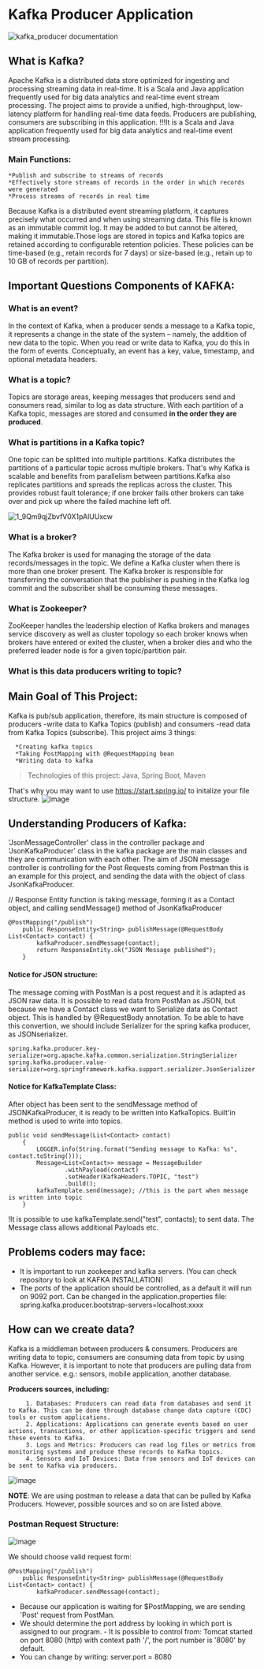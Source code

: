 # Kafka Producer Application
![kafka_producer documentation](https://github.com/AysCeren/kafka_producer/assets/154695340/ef48429c-6af2-4447-ae41-4a38de884034)

## What is Kafka?
Apache Kafka is a distributed data store optimized for ingesting and processing streaming data in real-time. It is a Scala and Java application frequently used for big data analytics and real-time event stream processing. The project aims to provide a unified, high-throughput, low-latency platform for handling real-time data feeds. Producers are publishing, consumers are subscribing in this application.
!!!It is a Scala and Java application frequently used for big data analytics and real-time event stream processing.

### Main Functions:
    *Publish and subscribe to streams of records
    *Effectively store streams of records in the order in which records were generated
    *Process streams of records in real time

Because Kafka is a distributed event streaming platform, it captures precisely what occurred and when using streaming data. This file is known as an immutable commit log. It may be added to but cannot be altered, making it immutable.Those logs are stored in topics and Kafka topics are retained according to configurable retention policies. These policies can be time-based (e.g., retain records for 7 days) or size-based (e.g., retain up to 10 GB of records per partition).


## Important Questions Components of KAFKA:
### What is an event?
In the context of Kafka, when a producer sends a message to a Kafka topic, it represents a change in the state of the system – namely, the addition of new data to the topic. When you read or write data to Kafka, you do this in the form of events. Conceptually, an event has a key, value, timestamp, and optional metadata headers.
### What is a topic?
Topics are storage areas, keeping messages that producers send and consumers read, similar to log as data structure. With each partition of a Kafka topic, messages are stored and consumed **in the order they are produced**.
### What is partitions in a Kafka topic?
One topic can be splitted into multiple partitions. Kafka distributes the partitions of a particular topic across multiple brokers. That's why Kafka is scalable and benefits from parallelism between partitions.Kafka also replicates partitions and spreads the replicas across the cluster.  This provides robust fault tolerance; if one broker fails other brokers can take over and pick up where the failed machine left off.

![1_9Qm9qjZbvfV0X1pAlUUxcw](https://github.com/AysCeren/kafka_producer/assets/154695340/f87dab7d-cf72-4a67-b679-47e2fb2ef627)

### What is a broker?
The Kafka broker is used for managing the storage of the data records/messages in the topic. We define a Kafka cluster when there is more than one broker present. The Kafka broker is responsible for transferring the conversation that the publisher is pushing in the Kafka log commit and the subscriber shall be consuming these messages. 
### What is Zookeeper?
ZooKeeper handles the leadership election of Kafka brokers and manages service discovery as well as cluster topology so each broker knows when brokers have entered or exited the cluster, when a broker dies and who the preferred leader node is for a given topic/partition pair.
### What is this data producers writing to topic?

## Main Goal of This Project: 
Kafka is pub/sub application, therefore, its main structure is composed of producers -write data to Kafka Topics (publish) and consumers -read data from Kafka Topics (subscribe). This project aims 3 things:

      *Creating kafka topics
      *Taking PostMapping with @RequestMapping bean
      *Writing data to kafka


>Technologies of this project:
>Java,
>Spring Boot,
>Maven


That's why you may want to use https://start.spring.io/ to initalize your file structure.
![image](https://github.com/AysCeren/kafka_producer/assets/154695340/d03a740a-63e8-4359-94e2-e61b0f598b74)



## Understanding Producers of Kafka:
'JsonMessageController' class in the controller package and 'JsonKafkaProducer' class in the kafka package are the main classes and they are communication with each other. The aim of JSON message controller is controlling for the Post Requests coming from Postman this is an example for this project, and sending the data with the object of class JsonKafkaProducer.

// Response Entity function is taking message, forming it as a Contact object, and calling sendMessage() method of JsonKafkaProducer
```
@PostMapping("/publish")
    public ResponseEntity<String> publishMessage(@RequestBody List<Contact> contact) {
        kafkaProducer.sendMessage(contact);
        return ResponseEntity.ok("JSON Message published");
    }
```
#### Notice for JSON structure:

The message coming with PostMan is a post request and it is adapted as JSON raw data. It is possible to read data from PostMan as JSON, but because we have a Contact class we want to Serialize data as Contact object. This is handled by @RequestBody annotation. To be able to have this convertion, we should include 
Serializer for the spring kafka producer, as JSONserializer.

```
spring.kafka.producer.key-serializer=org.apache.kafka.common.serialization.StringSerializer
spring.kafka.producer.value-serializer=org.springframework.kafka.support.serializer.JsonSerializer
```
#### Notice for KafkaTemplate Class:

After object has been sent to the sendMessage method of JSONKafkaProducer, it is ready to be written into KafkaTopics. Built'in method is used to write into topics.

```
public void sendMessage(List<Contact> contact)
    {
        LOGGER.info(String.format("Sending message to Kafka: %s", contact.toString()));
        Message<List<Contact>> message = MessageBuilder
                .withPayload(contact)
                .setHeader(KafkaHeaders.TOPIC, "test")
                .build();
        kafkaTemplate.send(message); //this is the part when message is written into topic
    }
```
!It is possible to use kafkaTemplate.send("test", contacts); to sent data. The Message class allows additional Payloads etc.

## Problems coders may face: 
+ It is important to run zookeeper and kafka servers. (You can check repository to look at KAFKA INSTALLATION)
+ The ports of the application should be controlled, as a default it will run on 9092 port. Can be changed in the application.properties file: spring.kafka.producer.bootstrap-servers=localhost:xxxx 

## How can we create data?

Kafka is a middleman between producers & consumers. Producers are writing data to topic, consumers are consuming data from topic by using Kafka. However, it is important to note that producers are pulling data from another service. e.g.: sensors, mobile application, another database.

**Producers sources, including:**

         1. Databases: Producers can read data from databases and send it to Kafka. This can be done through database change data capture (CDC) tools or custom applications.
         2. Applications: Applications can generate events based on user actions, transactions, or other application-specific triggers and send these events to Kafka.
         3. Logs and Metrics: Producers can read log files or metrics from monitoring systems and produce these records to Kafka topics.
         4. Sensors and IoT Devices: Data from sensors and IoT devices can be sent to Kafka via producers.
         

![image](https://github.com/user-attachments/assets/dcd0fd27-e6e2-4e7e-b6fa-a630dcde3b3f)

**NOTE**: We are using postman to release a data that can be pulled by Kafka Producers. However, possible sources and so on are listed above.
### Postman Request Structure:

![image](https://github.com/user-attachments/assets/a61795c8-1040-442e-b112-8879b28edafb)


We should choose valid request form: 
```
@PostMapping("/publish")
    public ResponseEntity<String> publishMessage(@RequestBody List<Contact> contact) {
        kafkaProducer.sendMessage(contact);
```
+ Because our application is waiting for $PostMapping, we are sending 'Post' request from PostMan.
+ We should determine the port address by looking in which port is assigned to our program.
      - It is possible to control from: Tomcat started on port 8080 (http) with context path '/', the port number is '8080' by default.
+ You can change by writing: server.port = 8080
